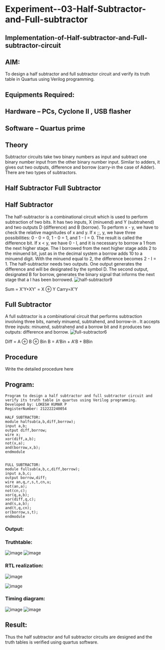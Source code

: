# Experiment--03-Half-Subtractor-and-Full-subtractor
## Implementation-of-Half-subtractor-and-Full-subtractor-circuit
## AIM:
To design a half subtractor and full subtractor circuit and verify its truth table in Quartus using Verilog programming.

## Equipments Required:
## Hardware – PCs, Cyclone II , USB flasher
## Software – Quartus prime
## Theory
Subtractor circuits take two binary numbers as input and subtract one binary number input from the other binary number input. Similar to adders, it gives out two outputs, difference and borrow (carry-in the case of Adder). There are two types of subtractors.

## Half Subtractor Full Subtractor
## Half Subtractor
The half-subtractor is a combinational circuit which is used to perform subtraction of two bits. It has two inputs, X (minuend) and Y (subtrahend) and two outputs D (difference) and B (borrow). To perform x - y, we have to check the relative magnitudes of x and y. If x ;;, y, we have three possibilities: 0 - 0 = 0, 1 - 0 = 1, and 1 - I = 0. The result is called the difference bit. If x < y, we have 0 - I, and it is necessary to borrow a 1 from the next higher stage. The I borrowed from the next higher stage adds 2 to the minuend bit, just as in the decimal system a borrow adds 10 to a minuend digit. With the minuend equal to 2, the difference becomes 2 - I = 1. The half-subtractor needs two outputs. One output generates the difference and will be designated by the symbol D. The second output, designated B for borrow, generates the binary signal that informs the next stage that a I has been borrowed.
![half-subtractor9](https://user-images.githubusercontent.com/36288975/166112538-58c3bc7c-ee5d-4e6a-ac8d-8e8328efe27a.png)


Sum = X'Y+XY' = X ⊕ Y
Carry=X'Y

## Full Subtractor
A full subtractor is a combinational circuit that performs subtraction involving three bits, namely minuend, subtrahend, and borrow-in . It accepts three inputs: minuend, subtrahend and a borrow bit and it produces two outputs: difference and borrow. 
![full-subtractor6](https://user-images.githubusercontent.com/36288975/166112541-24c68359-3de8-4674-ae22-8272ffc385ed.png)


Diff = A ⊕ B ⊕ Bin B = A'Bin + A'B + BBin

## Procedure



Write the detailed procedure here 


## Program:
```
Program to design a half subtractor and full subtractor circuit and verify its truth table in quartus using Verilog programming.
Developed by: LOKESH KUMAR P
RegisterNumber: 212222240054 
```

```
HALF SUBTRACTOR:
module halfsub(a,b,diff,borrow);
input a,b;
output diff,borrow;
wire x;
xor(diff,a,b);
not(x,a);
and(borrow,x,b);
endmodule


FULL SUBTRACTOR:
module fullsub(a,b,c,diff,borrow);
input a,b,c;
output borrow,diff;
wire an,q,r,s,t,cn,u;
not(an,a);
not(cn,c);
xor(q,a,b);
xor(diff,q,c);
and(s,a,b);
and(t,q,cn);
or(borrow,s,t);
endmodule
```

### Output:
### Truthtable:
![image](https://github.com/LOKESHKUMARPANCHATCHARAM/Experiment--03-Half-Subtractor-and-Full-subtractor/assets/119644432/8422c7b2-9ece-4cc9-8bf3-2f04c10b5359)
![image](https://github.com/LOKESHKUMARPANCHATCHARAM/Experiment--03-Half-Subtractor-and-Full-subtractor/assets/119644432/2a3d4479-b7d8-4038-beb2-c9d448e9ee62)

### RTL realization:
![image](https://github.com/LOKESHKUMARPANCHATCHARAM/Experiment--03-Half-Subtractor-and-Full-subtractor/assets/119644432/9ed85cc4-1cbf-4b16-af2a-28a052774028)

![image](https://github.com/LOKESHKUMARPANCHATCHARAM/Experiment--03-Half-Subtractor-and-Full-subtractor/assets/119644432/270b7a4b-7753-44ab-813e-bb09594f7bea)


### Timing diagram:
![image](https://github.com/LOKESHKUMARPANCHATCHARAM/Experiment--03-Half-Subtractor-and-Full-subtractor/assets/119644432/c49cfc79-da53-42f4-9007-bf8138beed41)
![image](https://github.com/LOKESHKUMARPANCHATCHARAM/Experiment--03-Half-Subtractor-and-Full-subtractor/assets/119644432/045fa48b-c8f4-4aa1-b661-712a85ab7dff)

## Result:
Thus the half subtractor and full subtractor circuits are designed and the truth tables is verified using quartus software.
